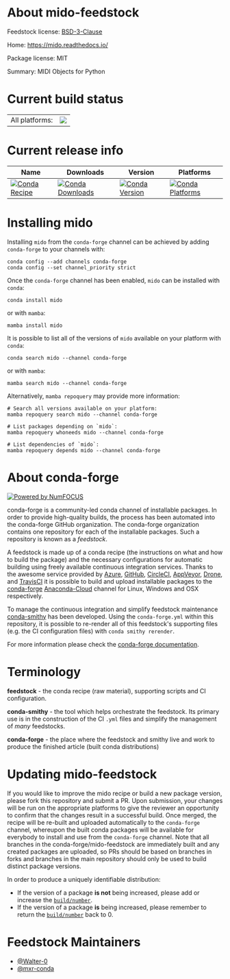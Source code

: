 About mido-feedstock
====================

Feedstock license: [BSD-3-Clause](https://github.com/conda-forge/mido-feedstock/blob/main/LICENSE.txt)

Home: https://mido.readthedocs.io/

Package license: MIT

Summary: MIDI Objects for Python

Current build status
====================


<table><tr><td>All platforms:</td>
    <td>
      <a href="https://dev.azure.com/conda-forge/feedstock-builds/_build/latest?definitionId=13640&branchName=main">
        <img src="https://dev.azure.com/conda-forge/feedstock-builds/_apis/build/status/mido-feedstock?branchName=main">
      </a>
    </td>
  </tr>
</table>

Current release info
====================

| Name | Downloads | Version | Platforms |
| --- | --- | --- | --- |
| [![Conda Recipe](https://img.shields.io/badge/recipe-mido-green.svg)](https://anaconda.org/conda-forge/mido) | [![Conda Downloads](https://img.shields.io/conda/dn/conda-forge/mido.svg)](https://anaconda.org/conda-forge/mido) | [![Conda Version](https://img.shields.io/conda/vn/conda-forge/mido.svg)](https://anaconda.org/conda-forge/mido) | [![Conda Platforms](https://img.shields.io/conda/pn/conda-forge/mido.svg)](https://anaconda.org/conda-forge/mido) |

Installing mido
===============

Installing `mido` from the `conda-forge` channel can be achieved by adding `conda-forge` to your channels with:

```
conda config --add channels conda-forge
conda config --set channel_priority strict
```

Once the `conda-forge` channel has been enabled, `mido` can be installed with `conda`:

```
conda install mido
```

or with `mamba`:

```
mamba install mido
```

It is possible to list all of the versions of `mido` available on your platform with `conda`:

```
conda search mido --channel conda-forge
```

or with `mamba`:

```
mamba search mido --channel conda-forge
```

Alternatively, `mamba repoquery` may provide more information:

```
# Search all versions available on your platform:
mamba repoquery search mido --channel conda-forge

# List packages depending on `mido`:
mamba repoquery whoneeds mido --channel conda-forge

# List dependencies of `mido`:
mamba repoquery depends mido --channel conda-forge
```


About conda-forge
=================

[![Powered by
NumFOCUS](https://img.shields.io/badge/powered%20by-NumFOCUS-orange.svg?style=flat&colorA=E1523D&colorB=007D8A)](https://numfocus.org)

conda-forge is a community-led conda channel of installable packages.
In order to provide high-quality builds, the process has been automated into the
conda-forge GitHub organization. The conda-forge organization contains one repository
for each of the installable packages. Such a repository is known as a *feedstock*.

A feedstock is made up of a conda recipe (the instructions on what and how to build
the package) and the necessary configurations for automatic building using freely
available continuous integration services. Thanks to the awesome service provided by
[Azure](https://azure.microsoft.com/en-us/services/devops/), [GitHub](https://github.com/),
[CircleCI](https://circleci.com/), [AppVeyor](https://www.appveyor.com/),
[Drone](https://cloud.drone.io/welcome), and [TravisCI](https://travis-ci.com/)
it is possible to build and upload installable packages to the
[conda-forge](https://anaconda.org/conda-forge) [Anaconda-Cloud](https://anaconda.org/)
channel for Linux, Windows and OSX respectively.

To manage the continuous integration and simplify feedstock maintenance
[conda-smithy](https://github.com/conda-forge/conda-smithy) has been developed.
Using the ``conda-forge.yml`` within this repository, it is possible to re-render all of
this feedstock's supporting files (e.g. the CI configuration files) with ``conda smithy rerender``.

For more information please check the [conda-forge documentation](https://conda-forge.org/docs/).

Terminology
===========

**feedstock** - the conda recipe (raw material), supporting scripts and CI configuration.

**conda-smithy** - the tool which helps orchestrate the feedstock.
                   Its primary use is in the construction of the CI ``.yml`` files
                   and simplify the management of *many* feedstocks.

**conda-forge** - the place where the feedstock and smithy live and work to
                  produce the finished article (built conda distributions)


Updating mido-feedstock
=======================

If you would like to improve the mido recipe or build a new
package version, please fork this repository and submit a PR. Upon submission,
your changes will be run on the appropriate platforms to give the reviewer an
opportunity to confirm that the changes result in a successful build. Once
merged, the recipe will be re-built and uploaded automatically to the
`conda-forge` channel, whereupon the built conda packages will be available for
everybody to install and use from the `conda-forge` channel.
Note that all branches in the conda-forge/mido-feedstock are
immediately built and any created packages are uploaded, so PRs should be based
on branches in forks and branches in the main repository should only be used to
build distinct package versions.

In order to produce a uniquely identifiable distribution:
 * If the version of a package **is not** being increased, please add or increase
   the [``build/number``](https://docs.conda.io/projects/conda-build/en/latest/resources/define-metadata.html#build-number-and-string).
 * If the version of a package **is** being increased, please remember to return
   the [``build/number``](https://docs.conda.io/projects/conda-build/en/latest/resources/define-metadata.html#build-number-and-string)
   back to 0.

Feedstock Maintainers
=====================

* [@Walter-0](https://github.com/Walter-0/)
* [@mxr-conda](https://github.com/mxr-conda/)

